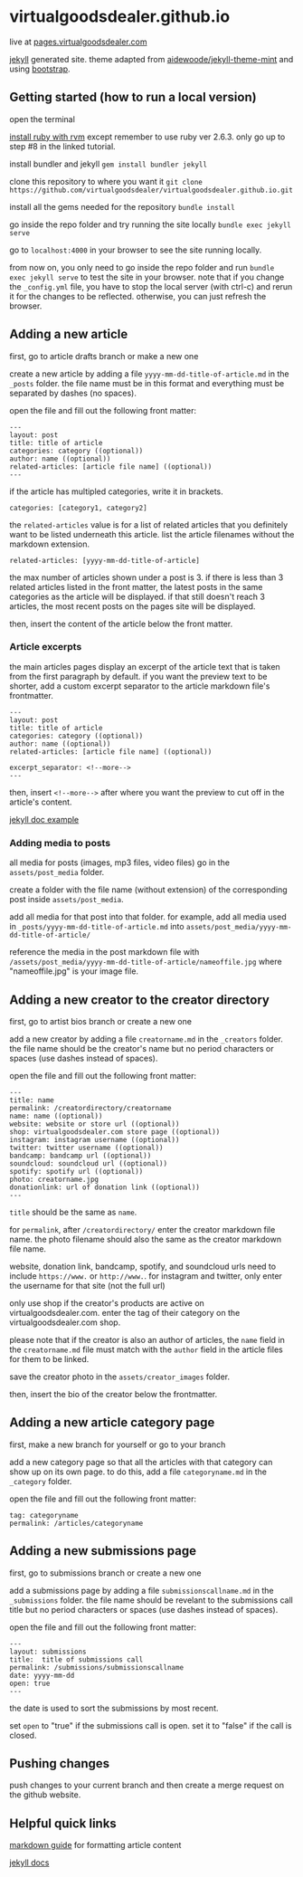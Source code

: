 # virtualgoodsdealer.github.io
live at [pages.virtualgoodsdealer.com](https://pages.virtualgoodsdealer.com/)

[jekyll](https://jekyllrb.com/docs/) generated site. theme adapted from [aidewoode/jekyll-theme-mint](https://github.com/aidewoode/jekyll-theme-mint) and using [bootstrap](https://getbootstrap.com/docs/4.5/getting-started/introduction/).

## Getting started (how to run a local version)
open the terminal

[install ruby with rvm](https://pragmaticstudio.com/blog/2010/9/23/install-rails-ruby-mac)
except remember to use ruby ver 2.6.3. only go up to step #8 in the linked tutorial.

install bundler and jekyll
`gem install bundler jekyll`

clone this repository to where you want it
`git clone https://github.com/virtualgoodsdealer/virtualgoodsdealer.github.io.git`

install all the gems needed for the repository
`bundle install`

go inside the repo folder and try running the site locally
`bundle exec jekyll serve`

go to `localhost:4000` in your browser to see the site running locally. 

from now on, you only need to go inside the repo folder and run `bundle exec jekyll serve` to test the site in your browser. note that if you change the `_config.yml` file, you have to stop the local server (with ctrl-c) and rerun it for the changes to be reflected. otherwise, you can just refresh the browser.

## Adding a new article
first, go to article drafts branch or make a new one

create a new article by adding a file `yyyy-mm-dd-title-of-article.md` in the `_posts` folder. the file name must be in this format and everything must be separated by dashes (no spaces).

open the file and fill out the following front matter:

```
---
layout: post
title: title of article
categories: category ((optional))
author: name ((optional))
related-articles: [article file name] ((optional))
---
```

if the article has multipled categories, write it in brackets.
```
categories: [category1, category2]
```

the `related-articles` value is for a list of related articles that you definitely want to be listed underneath this article. list the article filenames without the markdown extension.
```
related-articles: [yyyy-mm-dd-title-of-article]
```   
the max number of articles shown under a post is 3. if there is less than 3 related articles listed in the front matter, the latest posts in the same categories as the article will be displayed. if that still doesn't reach 3 articles, the most recent posts on the pages site will be displayed.

then, insert the content of the article below the front matter. 

### Article excerpts
the main articles pages display an excerpt of the article text that is taken from the first paragraph by default. if you want the preview text to be shorter, add a custom excerpt separator to the article markdown file's frontmatter.
```
---
layout: post
title: title of article
categories: category ((optional))
author: name ((optional))
related-articles: [article file name] ((optional))

excerpt_separator: <!--more-->
---
```
then, insert `<!--more-->` after where you want the preview to cut off in the article's content.

[jekyll doc example](https://jekyllrb.com/docs/posts/#post-excerpts)

### Adding media to posts
all media for posts (images, mp3 files, video files) go in the `assets/post_media` folder.

create a folder with the file name (without extension) of the corresponding post inside `assets/post_media`.

add all media for that post into that folder. for example, add all media used in `_posts/yyyy-mm-dd-title-of-article.md` into `assets/post_media/yyyy-mm-dd-title-of-article/`

reference the media in the post markdown file with `/assets/post_media/yyyy-mm-dd-title-of-article/nameoffile.jpg` where "nameoffile.jpg" is your image file.

## Adding a new creator to the creator directory
first, go to artist bios branch or create a new one

add a new creator by adding a file `creatorname.md` in the `_creators` folder. the file name should be the creator's name but no period characters or spaces (use dashes instead of spaces).

open the file and fill out the following front matter:
```
---
title: name
permalink: /creatordirectory/creatorname
name: name ((optional))
website: website or store url ((optional))
shop: virtualgoodsdealer.com store page ((optional))
instagram: instagram username ((optional))
twitter: twitter username ((optional))
bandcamp: bandcamp url ((optional))
soundcloud: soundcloud url ((optional))
spotify: spotify url ((optional))
photo: creatorname.jpg
donationlink: url of donation link ((optional))
---
```

`title` should be the same as `name`.

for `permalink`, after `/creatordirectory/` enter the creator markdown file name.
the photo filename should also the same as the creator markdown file name.

website, donation link, bandcamp, spotify, and soundcloud urls need to include `https://www.` or `http://www.`.
for instagram and twitter, only enter the username for that site (not the full url)

only use shop if the creator's products are active on virtualgoodsdealer.com. enter the tag of their category on the virtualgoodsdealer.com shop.

please note that if the creator is also an author of articles, the `name` field in the `creatorname.md` file must match with the `author` field in the article files for them to be linked.

save the creator photo in the `assets/creator_images` folder.

then, insert the bio of the creator below the frontmatter.

## Adding a new article category page
first, make a new branch for yourself or go to your branch

add a new category page so that all the articles with that category can show up on its own page. to do this, add a file `categoryname.md` in the `_category` folder.

open the file and fill out the following front matter:
```
tag: categoryname
permalink: /articles/categoryname
```

## Adding a new submissions page
first, go to submissions branch or create a new one

add a submissions page by adding a file `submissionscallname.md` in the `_submissions` folder. the file name should be revelant to the submissions call title but no period characters or spaces (use dashes instead of spaces).

open the file and fill out the following front matter:
```
---
layout: submissions
title:  title of submissions call
permalink: /submissions/submissionscallname
date: yyyy-mm-dd
open: true
---
```

the date is used to sort the submissions by most recent.

set `open` to "true" if the submissions call is open. set it to "false" if the call is closed.

## Pushing changes
push changes to your current branch and then create a merge request on the github website.

## Helpful quick links
[markdown guide](https://github.com/adam-p/markdown-here/wiki/Markdown-Cheatsheet) for formatting article content

[jekyll docs](https://jekyllrb.com/docs/)

